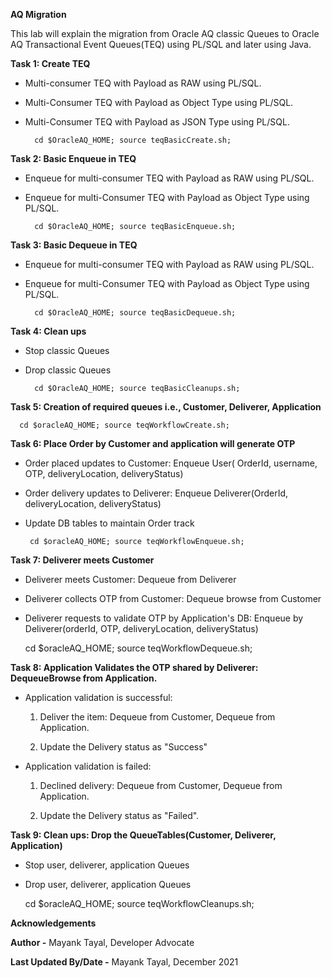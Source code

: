 **AQ Migration**

This lab will explain the migration from Oracle AQ classic Queues to Oracle AQ Transactional Event Queues(TEQ) using PL/SQL and later using Java. 

**Task 1: Create TEQ**

- Multi-consumer TEQ with Payload as RAW using PL/SQL.

- Multi-Consumer TEQ with Payload as Object Type using PL/SQL.

- Multi-Consumer TEQ with Payload as JSON Type using PL/SQL.

        
        cd $OracleAQ_HOME; source teqBasicCreate.sh;

  
    

**Task 2: Basic Enqueue in TEQ**

- Enqueue for multi-consumer TEQ with Payload as RAW using PL/SQL.

- Enqueue for multi-Consumer TEQ with Payload as Object Type using PL/SQL.
        

        cd $OracleAQ_HOME; source teqBasicEnqueue.sh;

       

**Task 3: Basic Dequeue in TEQ**

- Enqueue for multi-consumer TEQ with Payload as RAW using PL/SQL.

- Enqueue for multi-Consumer TEQ with Payload as Object Type using PL/SQL.
        

        cd $OracleAQ_HOME; source teqBasicDequeue.sh;

       

**Task 4: Clean ups**

- Stop classic Queues
   
- Drop classic Queues 
   

        cd $OracleAQ_HOME; source teqBasicCleanups.sh;
        

**Task 5: Creation of required queues i.e., Customer, Deliverer, Application**

      cd $oracleAQ_HOME; source teqWorkflowCreate.sh;
      
**Task 6: Place Order by Customer and application will generate OTP**

- Order placed updates to Customer: Enqueue User( OrderId, username, OTP, deliveryLocation, deliveryStatus)

- Order delivery updates to Deliverer: Enqueue Deliverer(OrderId, deliveryLocation, deliveryStatus)

- Update DB tables to maintain Order track

       cd $oracleAQ_HOME; source teqWorkflowEnqueue.sh;
       
**Task 7: Deliverer meets Customer**

- Deliverer meets Customer: Dequeue from Deliverer

- Deliverer collects OTP from Customer: Dequeue browse from Customer

- Deliverer requests to validate OTP by Application's DB: Enqueue by Deliverer(orderId, OTP, deliveryLocation, deliveryStatus)

    cd $oracleAQ_HOME; source teqWorkflowDequeue.sh;
    
**Task 8: Application Validates the OTP shared by Deliverer: DequeueBrowse from Application.**

- Application validation is successful:

  1. Deliver the item: Dequeue from Customer, Dequeue from Application.

  2. Update the Delivery status as "Success"
 
- Application validation is failed:

  1. Declined delivery: Dequeue from Customer, Dequeue from Application.

  2. Update the Delivery status as "Failed".
  
**Task 9: Clean ups: Drop the QueueTables(Customer, Deliverer, Application)**

- Stop user, deliverer, application Queues

- Drop user, deliverer, application Queues

    cd $oracleAQ_HOME; source teqWorkflowCleanups.sh;
    
    
    
**Acknowledgements**

**Author -** Mayank Tayal, Developer Advocate 

**Last Updated By/Date -** Mayank Tayal, December 2021


